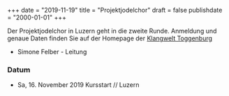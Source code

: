 ﻿+++
date = "2019-11-19"
title = "Projektjodelchor"
draft = false
publishdate = "2000-01-01"
+++

Der Projektjodelchor in Luzern geht in die zweite Runde. Anmeldung und genaue Daten finden Sie auf der Homepage der [Klangwelt Toggenburg](https://tportal.toubiz.de/ToggenburgKlangwelt/offer/detail/TDS00020011968754150)

* Simone Felber - Leitung

### Datum

* Sa, 16. November 2019 Kursstart // Luzern
